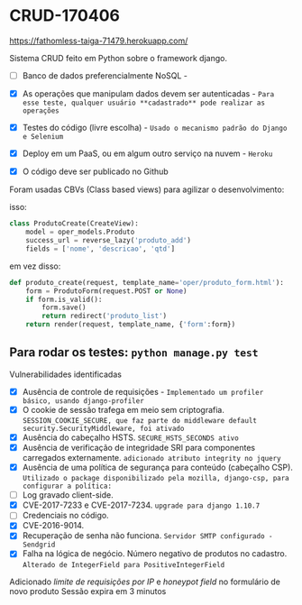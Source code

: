 # CRUD-170406
https://fathomless-taiga-71479.herokuapp.com/


Sistema CRUD feito em Python sobre o framework django.

- [ ] Banco de dados preferencialmente NoSQL -

- [x] As operações que manipulam dados devem ser autenticadas - `Para esse teste, qualquer usuário **cadastrado** pode realizar as operações`

- [x] Testes do código (livre escolha) - `Usado o mecanismo padrão do Django e Selenium`
    
- [x] Deploy em um PaaS, ou em algum outro serviço na nuvem - `Heroku`

- [x] O código deve ser publicado no Github

Foram usadas CBVs (Class based views) para agilizar o desenvolvimento:

isso:
```Python
class ProdutoCreate(CreateView):
    model = oper_models.Produto
    success_url = reverse_lazy('produto_add')
    fields = ['nome', 'descricao', 'qtd']
```
em vez disso:
```Python
def produto_create(request, template_name='oper/produto_form.html'):
    form = ProdutoForm(request.POST or None)
    if form.is_valid():
        form.save()
        return redirect('produto_list')
    return render(request, template_name, {'form':form})
```

Para rodar os testes: `python manage.py test`
-------------------------------------------------
Vulnerabilidades identificadas

- [x] Ausência de controle de requisições - `Implementado um profiler básico, usando django-profiler`
- [x] O cookie de sessão trafega em meio sem criptografia. `SESSION_COOKIE_SECURE, que faz parte do middleware default security.SecurityMiddleware, foi ativado`
- [x] Ausência do cabeçalho HSTS. `SECURE_HSTS_SECONDS ativo`
- [x] Ausência de verificação de integridade SRI para componentes carregados externamente. `adicionado atributo integrity no jquery`
- [x] Ausência de uma política de segurança para conteúdo (cabeçalho CSP). `Utilizado o package disponibilizado pela mozilla, django-csp,
para configurar a política: `
- [ ] Log gravado client-side.
- [x] CVE-2017-7233 e CVE-2017-7234. `upgrade para django 1.10.7`
- [ ] Credenciais no código.
- [x] CVE-2016-9014.
- [x] Recuperação de senha não funciona. `Servidor SMTP configurado - Sendgrid`
- [x] Falha na lógica de negócio. Número negativo de produtos no cadastro. `Alterado de IntegerField para PositiveIntegerField`

Adicionado *limite de requisições por IP* e *honeypot field* no formulário de novo produto
Sessão expira em 3 minutos